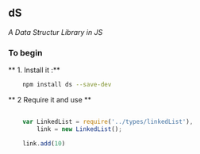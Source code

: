 ## dS
 _A Data Structur Library in JS_
 
### To begin

** 1. Install it :**

```bash
	npm install ds --save-dev
```
** 2 Require it and use **

```js
	
    var LinkedList = require('../types/linkedList'),
    	link = new LinkedList();
    
    link.add(10)
    
```


